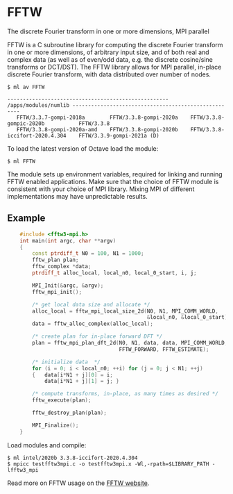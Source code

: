 # FFTW

The discrete Fourier transform in one or more dimensions, MPI parallel

FFTW is a C subroutine library for computing the discrete Fourier transform in one or more dimensions, of arbitrary input size, and of both real and complex data (as well as of even/odd data, e.g. the discrete cosine/sine transforms or DCT/DST). The FFTW library allows for MPI parallel, in-place discrete Fourier transform, with data distributed over number of nodes.

```console
$ ml av FFTW

---------------------------------------------------- /apps/modules/numlib -----------------------------------------------------
   FFTW/3.3.7-gompi-2018a        FFTW/3.3.8-gompi-2020a    FFTW/3.3.8-gompic-2020b           FFTW/3.3.8
   FFTW/3.3.8-gompi-2020a-amd    FFTW/3.3.8-gompi-2020b    FFTW/3.3.8-iccifort-2020.4.304    FFTW/3.3.9-gompi-2021a (D)
```

To load the latest version of Octave load the module:

```console
$ ml FFTW
```

The module sets up environment variables, required for linking and running FFTW enabled applications. Make sure that the choice of FFTW module is consistent with your choice of MPI library. Mixing MPI of different implementations may have unpredictable results.

## Example

```cpp
    #include <fftw3-mpi.h>
    int main(int argc, char **argv)
    {
        const ptrdiff_t N0 = 100, N1 = 1000;
        fftw_plan plan;
        fftw_complex *data;
        ptrdiff_t alloc_local, local_n0, local_0_start, i, j;

        MPI_Init(&argc, &argv);
        fftw_mpi_init();

        /* get local data size and allocate */
        alloc_local = fftw_mpi_local_size_2d(N0, N1, MPI_COMM_WORLD,
                                             &local_n0, &local_0_start);
        data = fftw_alloc_complex(alloc_local);

        /* create plan for in-place forward DFT */
        plan = fftw_mpi_plan_dft_2d(N0, N1, data, data, MPI_COMM_WORLD,
                                    FFTW_FORWARD, FFTW_ESTIMATE);

        /* initialize data  */
        for (i = 0; i < local_n0; ++i) for (j = 0; j < N1; ++j)
        {   data[i*N1 + j][0] = i;
            data[i*N1 + j][1] = j; }

        /* compute transforms, in-place, as many times as desired */
        fftw_execute(plan);

        fftw_destroy_plan(plan);

        MPI_Finalize();
    }
```

Load modules and compile:

```console
$ ml intel/2020b 3.3.8-iccifort-2020.4.304
$ mpicc testfftw3mpi.c -o testfftw3mpi.x -Wl,-rpath=$LIBRARY_PATH -lfftw3_mpi
```

Read more on FFTW usage on the [FFTW website][a].

[a]: http://www.fftw.org/fftw3_doc/